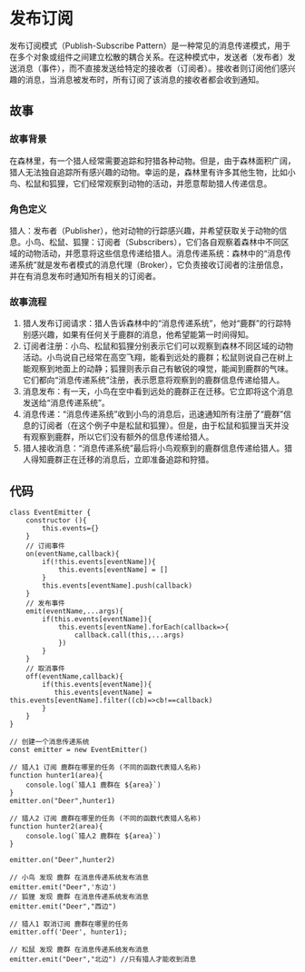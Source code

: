 <script setup>

class EventEmitter {
    constructor (){
        this.events={}
    }

    on(eventName,callback){
        if(!this.events[eventName]){
            this.events[eventName] = []
        }
        this.events[eventName].push(callback)
    }

    emit(eventName,...args){
        if(this.events[eventName]){
            this.events[eventName].forEach(callback=>{
                callback.call(this,...args)
            })
        }
    }
    off(eventName,callback){
        if(this.events[eventName]){
           this.events[eventName] =  this.events[eventName].filter((cb)=>cb!==callback)
        }
    }
}

// 创建一个消息传递系统
const emitter = new EventEmitter()

// 猎人1 订阅 鹿群在哪里的任务 (不同的函数代表猎人名称)
function hunter1(area){
    console.log(`猎人1 鹿群在 ${area}`)
}
emitter.on("Deer",hunter1)

// 猎人2 订阅 鹿群在哪里的任务 (不同的函数代表猎人名称)
function hunter2(area){
    console.log(`猎人2 鹿群在 ${area}`)
}

emitter.on("Deer",hunter2)



// 小鸟 发现 鹿群 在消息传递系统发布消息
emitter.emit("Deer",'东边')
// 狐狸 发现 鹿群 在消息传递系统发布消息
emitter.emit("Deer","西边")

// 猎人1 取消订阅 鹿群在哪里的任务 
emitter.off('Deer', hunter1); 

// 松鼠 发现 鹿群 在消息传递系统发布消息
emitter.emit("Deer","北边") //只有猎人才能收到消息


</script>

# 发布订阅

发布订阅模式（Publish-Subscribe Pattern）是一种常见的消息传递模式，用于在多个对象或组件之间建立松散的耦合关系。在这种模式中，发送者（发布者）发送消息（事件），而不直接发送给特定的接收者（订阅者）。接收者则订阅他们感兴趣的消息，当消息被发布时，所有订阅了该消息的接收者都会收到通知。

## 故事

### 故事背景

在森林里，有一个猎人经常需要追踪和狩猎各种动物。但是，由于森林面积广阔，猎人无法独自追踪所有感兴趣的动物。幸运的是，森林里有许多其他生物，比如小鸟、松鼠和狐狸，它们经常观察到动物的活动，并愿意帮助猎人传递信息。

### 角色定义

猎人：发布者（Publisher），他对动物的行踪感兴趣，并希望获取关于动物的信息。小鸟、松鼠、狐狸：订阅者（Subscribers），它们各自观察着森林中不同区域的动物活动，并愿意将这些信息传递给猎人。消息传递系统：森林中的“消息传递系统”就是发布者模式的消息代理（Broker），它负责接收订阅者的注册信息，并在有消息发布时通知所有相关的订阅者。

### 故事流程

1. 猎人发布订阅请求：猎人告诉森林中的“消息传递系统”，他对“鹿群”的行踪特别感兴趣，如果有任何关于鹿群的消息，他希望能第一时间得知。
2. 订阅者注册：小鸟、松鼠和狐狸分别表示它们可以观察到森林不同区域的动物活动。小鸟说自己经常在高空飞翔，能看到远处的鹿群；松鼠则说自己在树上能观察到地面上的动静；狐狸则表示自己有敏锐的嗅觉，能闻到鹿群的气味。它们都向“消息传递系统”注册，表示愿意将观察到的鹿群信息传递给猎人。
3. 消息发布：有一天，小鸟在空中看到远处的鹿群正在迁移。它立即将这个消息发送给“消息传递系统”。
4. 消息传递：“消息传递系统”收到小鸟的消息后，迅速通知所有注册了“鹿群”信息的订阅者（在这个例子中是松鼠和狐狸）。但是，由于松鼠和狐狸当天并没有观察到鹿群，所以它们没有额外的信息传递给猎人。
5. 猎人接收消息：“消息传递系统”最后将小鸟观察到的鹿群信息传递给猎人。猎人得知鹿群正在迁移的消息后，立即准备追踪和狩猎。

## 代码

```
class EventEmitter {
    constructor (){
        this.events={}
    }
    // 订阅事件
    on(eventName,callback){
        if(!this.events[eventName]){
            this.events[eventName] = []
        }
        this.events[eventName].push(callback)
    }
    // 发布事件
    emit(eventName,...args){
        if(this.events[eventName]){
            this.events[eventName].forEach(callback=>{
                callback.call(this,...args)
            })
        }
    }
    // 取消事件
    off(eventName,callback){
        if(this.events[eventName]){
           this.events[eventName] =  this.events[eventName].filter((cb)=>cb!==callback)
        }
    }
}

// 创建一个消息传递系统
const emitter = new EventEmitter()

// 猎人1 订阅 鹿群在哪里的任务 (不同的函数代表猎人名称)
function hunter1(area){
    console.log(`猎人1 鹿群在 ${area}`)
}
emitter.on("Deer",hunter1)

// 猎人2 订阅 鹿群在哪里的任务 (不同的函数代表猎人名称)
function hunter2(area){
    console.log(`猎人2 鹿群在 ${area}`)
}

emitter.on("Deer",hunter2)

// 小鸟 发现 鹿群 在消息传递系统发布消息
emitter.emit("Deer",'东边')
// 狐狸 发现 鹿群 在消息传递系统发布消息
emitter.emit("Deer","西边")

// 猎人1 取消订阅 鹿群在哪里的任务
emitter.off('Deer', hunter1);

// 松鼠 发现 鹿群 在消息传递系统发布消息
emitter.emit("Deer","北边") //只有猎人才能收到消息
```
